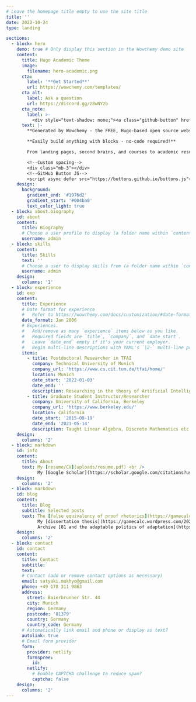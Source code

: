 ```yaml
---
# Leave the homepage title empty to use the site title
title: ''
date: 2022-10-24
type: landing

sections:
  - block: hero
    demo: true # Only display this section in the Wowchemy demo site
    content:
      title: Hugo Academic Theme
      image:
        filename: hero-academic.png
      cta:
        label: '**Get Started**'
        url: https://wowchemy.com/templates/
      cta_alt:
        label: Ask a question
        url: https://discord.gg/z8wNYzb
      cta_note:
        label: >-
          <div style="text-shadow: none;"><a class="github-button" href="https://github.com/wowchemy/wowchemy-hugo-themes" data-icon="octicon-star" data-size="large" data-show-count="true" aria-label="Star">Star Wowchemy Website Builder</a></div><div style="text-shadow: none;"><a class="github-button" href="https://github.com/wowchemy/starter-hugo-academic" data-icon="octicon-star" data-size="large" data-show-count="true" aria-label="Star">Star the Academic template</a></div>
      text: |-
        **Generated by Wowchemy - the FREE, Hugo-based open source website builder trusted by 500,000+ sites.**

        **Easily build anything with blocks - no-code required!**

        From landing pages, second brains, and courses to academic resumés, conferences, and tech blogs.

        <!--Custom spacing-->
        <div class="mb-3"></div>
        <!--GitHub Button JS-->
        <script async defer src="https://buttons.github.io/buttons.js"></script>
    design:
      background:
        gradient_end: '#1976d2'
        gradient_start: '#004ba0'
        text_color_light: true
  - block: about.biography
    id: about
    content:
      title: Biography
      # Choose a user profile to display (a folder name within `content/authors/`)
      username: admin
  - block: skills
    content:
      title: Skills
      text: ''
      # Choose a user to display skills from (a folder name within `content/authors/`)
      username: admin
    design:
      columns: '1'
  - block: experience
    id: exp
    content:
      title: Experience
      # Date format for experience
      #   Refer to https://wowchemy.com/docs/customization/#date-format
      date_format: Jan 2006
      # Experiences.
      #   Add/remove as many `experience` items below as you like.
      #   Required fields are `title`, `company`, and `date_start`.
      #   Leave `date_end` empty if it's your current employer.
      #   Begin multi-line descriptions with YAML's `|2-` multi-line prefix.
      items:
        - title: Postdoctoral Researcher in TFAI
          company: Technical University of Munich
          company_url: 'https://www.cs.cit.tum.de/tfai/home/'
          location: Munich
          date_start: '2022-01-03'
          date_end: ''
          description: Researching in the theory of Artificial Intelligence. Taught Seminar and practical courses on emerging trends and reproducibility in Machine Learning.
        - title: Graduate Student Instructor/Researcher
          company: University of California, Berkeley
          company_url: 'https://www.berkeley.edu/'
          location: California
          date_start: '2015-08-19'
          date_end: '2021-05-14'
          description: Taught Linear Algebra, Discrete Mathematics etc. Researched in Spectral Graph Theory.
    design:
      columns: '2'
  - block: markdown
    id: info
    content:
      title: About
      text: My [resume/CV](uploads/resume.pdf) <br /> 
            My [Google Scholar](https://scholar.google.com/citations?user=Wk0Y_g4AAAAJ)
    design:
      columns: '2'
  - block: markdown
    id: blog
    content:
      title: Blog
      subtitle: Selected posts
      text: The [false equivalency of proof rhetorics](https://gamecalc.wordpress.com/2022/11/07/the-false-equivalency-of-proof-rhetorics/) <br />   
            My [dissertation thesis](https://gamecalc.wordpress.com/2021/05/11/my-dissertation-thesis/) <br />
            Archive [81 and the adaptable politics of adaptation](https://gamecalc.wordpress.com/2022/01/20/archive-81-and-the-adaptable-politics-of-adaptation/)
    design:
      columns: '2'        
  - block: contact
    id: contact
    content:
      title: Contact
      subtitle:
      text: 
      # Contact (add or remove contact options as necessary)
      email: satyaki.mukhyo@gmail.com
      phone: +49 178 311 9863
      address:
        street: Baierbrunner Str. 44
        city: Munich
        region: Germany
        postcode: '81379'
        country: Germany
        country_code: Germany     
      # Automatically link email and phone or display as text?
      autolink: true
      # Email form provider
      form:
        provider: netlify
        formspree:
          id:
        netlify:
          # Enable CAPTCHA challenge to reduce spam?
          captcha: false
    design:
      columns: '2'
---
```

